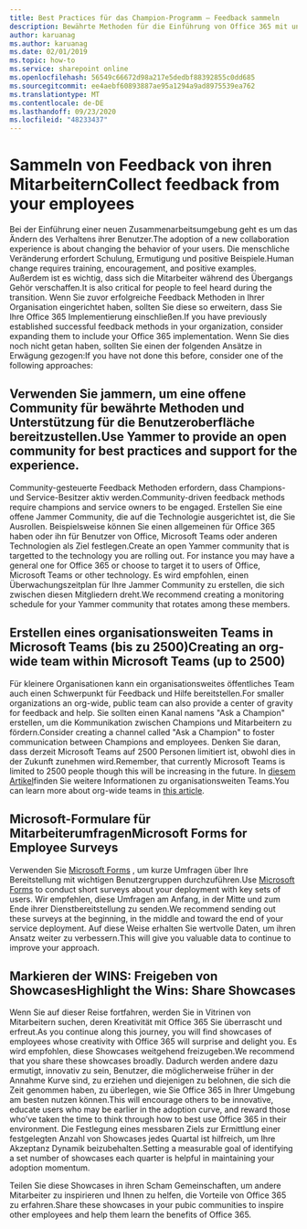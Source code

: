 ```yaml
---
title: Best Practices für das Champion-Programm – Feedback sammeln
description: Bewährte Methoden für die Einführung von Office 365 mit unserem Champion-Programm
author: karuanag
ms.author: karuanag
ms.date: 02/01/2019
ms.topic: how-to
ms.service: sharepoint online
ms.openlocfilehash: 56549c66672d98a217e5dedbf88392855c0dd685
ms.sourcegitcommit: ee4aebf60893887ae95a1294a9ad8975539ea762
ms.translationtype: MT
ms.contentlocale: de-DE
ms.lasthandoff: 09/23/2020
ms.locfileid: "48233437"
---
```

# <a name="collect-feedback-from-your-employees"></a><span data-ttu-id="34d2a-103">Sammeln von Feedback von ihren Mitarbeitern</span><span class="sxs-lookup"><span data-stu-id="34d2a-103">Collect feedback from your employees</span></span>

<span data-ttu-id="34d2a-104">Bei der Einführung einer neuen Zusammenarbeitsumgebung geht es um das Ändern des Verhaltens ihrer Benutzer.</span><span class="sxs-lookup"><span data-stu-id="34d2a-104">The adoption of a new collaboration experience is about changing the behavior of your users.</span></span> <span data-ttu-id="34d2a-105">Die menschliche Veränderung erfordert Schulung, Ermutigung und positive Beispiele.</span><span class="sxs-lookup"><span data-stu-id="34d2a-105">Human change requires training, encouragement, and positive examples.</span></span> <span data-ttu-id="34d2a-106">Außerdem ist es wichtig, dass sich die Mitarbeiter während des Übergangs Gehör verschaffen.</span><span class="sxs-lookup"><span data-stu-id="34d2a-106">It is also critical for people to feel heard during the transition.</span></span> <span data-ttu-id="34d2a-107">Wenn Sie zuvor erfolgreiche Feedback Methoden in Ihrer Organisation eingerichtet haben, sollten Sie diese so erweitern, dass Sie Ihre Office 365 Implementierung einschließen.</span><span class="sxs-lookup"><span data-stu-id="34d2a-107">If you have previously established successful feedback methods in your organization, consider expanding them to include your Office 365 implementation.</span></span> <span data-ttu-id="34d2a-108">Wenn Sie dies noch nicht getan haben, sollten Sie einen der folgenden Ansätze in Erwägung gezogen:</span><span class="sxs-lookup"><span data-stu-id="34d2a-108">If you have not done this before, consider one of the following approaches:</span></span>

## <a name="use-yammer-to-provide-an-open-community-for-best-practices-and-support-for-the-experience"></a><span data-ttu-id="34d2a-109">Verwenden Sie jammern, um eine offene Community für bewährte Methoden und Unterstützung für die Benutzeroberfläche bereitzustellen.</span><span class="sxs-lookup"><span data-stu-id="34d2a-109">Use Yammer to provide an open community for best practices and support for the experience.</span></span>
<span data-ttu-id="34d2a-110">Community-gesteuerte Feedback Methoden erfordern, dass Champions-und Service-Besitzer aktiv werden.</span><span class="sxs-lookup"><span data-stu-id="34d2a-110">Community-driven feedback methods require champions and service owners to be engaged.</span></span> <span data-ttu-id="34d2a-111">Erstellen Sie eine offene Jammer Community, die auf die Technologie ausgerichtet ist, die Sie Ausrollen.  Beispielsweise können Sie einen allgemeinen für Office 365 haben oder ihn für Benutzer von Office, Microsoft Teams oder anderen Technologien als Ziel festlegen.</span><span class="sxs-lookup"><span data-stu-id="34d2a-111">Create an open Yammer community that is targetted to the technology you are rolling out.  For instance you may have a general one for Office 365 or choose to target it to users of Office, Microsoft Teams or other technology.</span></span>  <span data-ttu-id="34d2a-112">Es wird empfohlen, einen Überwachungszeitplan für Ihre Jammer Community zu erstellen, die sich zwischen diesen Mitgliedern dreht.</span><span class="sxs-lookup"><span data-stu-id="34d2a-112">We recommend creating a monitoring schedule for your Yammer community that rotates among these members.</span></span> 

## <a name="creating-an-org-wide-team-within-microsoft-teams-up-to-2500"></a><span data-ttu-id="34d2a-113">Erstellen eines organisationsweiten Teams in Microsoft Teams (bis zu 2500)</span><span class="sxs-lookup"><span data-stu-id="34d2a-113">Creating an org-wide team within Microsoft Teams (up to 2500)</span></span>
<span data-ttu-id="34d2a-114">Für kleinere Organisationen kann ein organisationsweites öffentliches Team auch einen Schwerpunkt für Feedback und Hilfe bereitstellen.</span><span class="sxs-lookup"><span data-stu-id="34d2a-114">For smaller organizations an org-wide, public team can also provide a center of gravity for feedback and help.</span></span>  <span data-ttu-id="34d2a-115">Sie sollten einen Kanal namens "Ask a Champion" erstellen, um die Kommunikation zwischen Champions und Mitarbeitern zu fördern.</span><span class="sxs-lookup"><span data-stu-id="34d2a-115">Consider creating a channel called "Ask a Champion" to foster communication between Champions and employees.</span></span>  <span data-ttu-id="34d2a-116">Denken Sie daran, dass derzeit Microsoft Teams auf 2500 Personen limitiert ist, obwohl dies in der Zukunft zunehmen wird.</span><span class="sxs-lookup"><span data-stu-id="34d2a-116">Remember, that currently Microsoft Teams is limited to 2500 people though this will be increasing in the future.</span></span> <span data-ttu-id="34d2a-117">In [diesem Artikel](https://docs.microsoft.com/microsoftteams/create-an-org-wide-team)finden Sie weitere Informationen zu organisationsweiten Teams.</span><span class="sxs-lookup"><span data-stu-id="34d2a-117">You can learn more about org-wide teams in [this article](https://docs.microsoft.com/microsoftteams/create-an-org-wide-team).</span></span> 

## <a name="microsoft-forms-for-employee-surveys"></a><span data-ttu-id="34d2a-118">Microsoft-Formulare für Mitarbeiterumfragen</span><span class="sxs-lookup"><span data-stu-id="34d2a-118">Microsoft Forms for Employee Surveys</span></span>

<span data-ttu-id="34d2a-119">Verwenden Sie [Microsoft Forms](https://support.office.com/forms) , um kurze Umfragen über Ihre Bereitstellung mit wichtigen Benutzergruppen durchzuführen.</span><span class="sxs-lookup"><span data-stu-id="34d2a-119">Use [Microsoft Forms](https://support.office.com/forms) to conduct short surveys about your deployment with key sets of users.</span></span>  <span data-ttu-id="34d2a-120">Wir empfehlen, diese Umfragen am Anfang, in der Mitte und zum Ende ihrer Dienstbereitstellung zu senden.</span><span class="sxs-lookup"><span data-stu-id="34d2a-120">We recommend sending out these surveys at the beginning, in the middle and toward the end of your service deployment.</span></span>  <span data-ttu-id="34d2a-121">Auf diese Weise erhalten Sie wertvolle Daten, um ihren Ansatz weiter zu verbessern.</span><span class="sxs-lookup"><span data-stu-id="34d2a-121">This will give you valuable data to continue to improve your approach.</span></span>  

## <a name="highlight-the-wins-share-showcases"></a><span data-ttu-id="34d2a-122">Markieren der WINS: Freigeben von Showcases</span><span class="sxs-lookup"><span data-stu-id="34d2a-122">Highlight the Wins: Share Showcases</span></span>
<span data-ttu-id="34d2a-123">Wenn Sie auf dieser Reise fortfahren, werden Sie in Vitrinen von Mitarbeitern suchen, deren Kreativität mit Office 365 Sie überrascht und erfreut.</span><span class="sxs-lookup"><span data-stu-id="34d2a-123">As you continue along this journey, you will find showcases of employees whose creativity with Office 365 will surprise and delight you.</span></span> <span data-ttu-id="34d2a-124">Es wird empfohlen, diese Showcases weitgehend freizugeben.</span><span class="sxs-lookup"><span data-stu-id="34d2a-124">We recommend that you share these showcases broadly.</span></span> <span data-ttu-id="34d2a-125">Dadurch werden andere dazu ermutigt, innovativ zu sein, Benutzer, die möglicherweise früher in der Annahme Kurve sind, zu erziehen und diejenigen zu belohnen, die sich die Zeit genommen haben, zu überlegen, wie Sie Office 365 in Ihrer Umgebung am besten nutzen können.</span><span class="sxs-lookup"><span data-stu-id="34d2a-125">This will encourage others to be innovative, educate users who may be earlier in the adoption curve, and reward those who’ve taken the time to think through how to best use Office 365 in their environment.</span></span> <span data-ttu-id="34d2a-126">Die Festlegung eines messbaren Ziels zur Ermittlung einer festgelegten Anzahl von Showcases jedes Quartal ist hilfreich, um Ihre Akzeptanz Dynamik beizubehalten.</span><span class="sxs-lookup"><span data-stu-id="34d2a-126">Setting a measurable goal of identifying a set number of showcases each quarter is helpful in maintaining your adoption momentum.</span></span>

<span data-ttu-id="34d2a-127">Teilen Sie diese Showcases in ihren Scham Gemeinschaften, um andere Mitarbeiter zu inspirieren und Ihnen zu helfen, die Vorteile von Office 365 zu erfahren.</span><span class="sxs-lookup"><span data-stu-id="34d2a-127">Share these showcases in your pubic communities to inspire other employees and help them learn the benefits of Office 365.</span></span>  